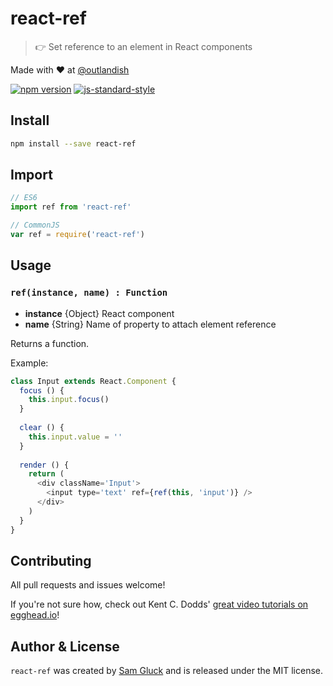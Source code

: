 # react-ref

> :point_right: Set reference to an element in React components 

Made with ❤ at [@outlandish](http://www.twitter.com/outlandish)

<a href="http://badge.fury.io/js/react-ref"><img alt="npm version" src="https://badge.fury.io/js/react-ref.svg"></a>
[![js-standard-style](https://img.shields.io/badge/code%20style-standard-brightgreen.svg)](http://standardjs.com/)

## Install

```sh
npm install --save react-ref
```

## Import

```js
// ES6
import ref from 'react-ref'
```

```js
// CommonJS
var ref = require('react-ref')
```

## Usage

### `ref(instance, name) : Function`

- __instance__ {Object} React component
- __name__ {String} Name of property to attach element reference

Returns a function.

Example:

```js
class Input extends React.Component {
  focus () {
    this.input.focus()  
  }
  
  clear () {
    this.input.value = ''  
  }
  
  render () {
    return (
      <div className='Input'>
        <input type='text' ref={ref(this, 'input')} />
      </div>
    )  
  }
}
```

## Contributing

All pull requests and issues welcome!

If you're not sure how, check out Kent C. Dodds'
[great video tutorials on egghead.io](https://egghead.io/lessons/javascript-identifying-how-to-contribute-to-an-open-source-project-on-github)!

## Author & License

`react-ref` was created by [Sam Gluck](https://twitter.com/sdgluck) and is released under the MIT license.
